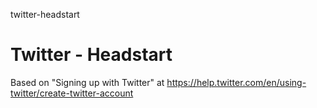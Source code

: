 twitter-headstart
# Twitter - Headstart

Based on "Signing up with Twitter" at https://help.twitter.com/en/using-twitter/create-twitter-account

